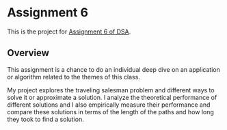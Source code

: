 # Assignment 6

This is the project for [Assignment 6 of DSA](https://olindsa2024.github.io/assignments/assignment_06).

## Overview

This assignment is a chance to do an individual deep dive on an application or algorithm related to the themes of this 
class.

My project explores the traveling salesman problem and different ways to solve it or approximate a solution. I analyze 
the theoretical performance of different solutions and I also empirically measure their performance and compare these 
solutions in terms of the length of the paths and how long they took to find a solution.